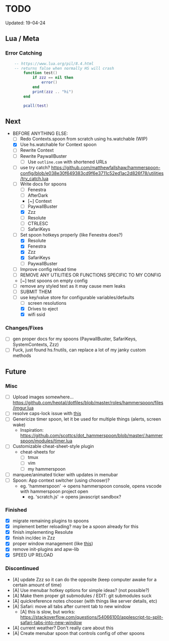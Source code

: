 # TODO

Updated: 19-04-24

## Lua / Meta

### Error Catching

```lua
    -- https://www.lua.org/pil/8.4.html
    -- returns false when normally HS will crash
        function test()
            if zzz == nil then
                error()
            end
            print(zzz .. "hi")
        end

        pcall(test)
```

## Next

- BEFORE ANYTHING ELSE:
  - [ ] Redo Contexts.spoon from scratch using hs.watchable (WIP)
  - [x] Use hs.watchable for Context spoon
  - [ ] Rewrite Context
  - [ ] Rewrite PaywallBuster
    - [ ] Use `outline.com` with shortened URLs
  - [ ] use try catch? https://github.com/matthewfallshaw/hammerspoon-config/blob/e038e30f649383cd9f6e3711c52ed1ac2d826f78/utilities/try_catch.lua
  - [ ] Write docs for spoons
    - [ ] Fenestra
    - [ ] AfterDark
    - [~] Context
    - [ ] PaywallBuster
    - [x] Zzz
    - [ ] Resolute
    - [ ] CTRLESC
    - [ ] SafariKeys
  - [ ] Set spoon hotkeys properly (like Fenestra does?)
    - [x] Resolute
    - [x] Fenestra
    - [x] Zzz
    - [x] SafariKeys
    - [ ] PaywallBuster
  - [ ] Improve config reload time
  - [ ] REMOVE ANY UTILITIES OR FUNCTIONS SPECIFIC TO MY CONFIG
  - [~] test spoons on empty config
  - [ ] remove any styled text as it may cause mem leaks
  - [ ] SUBMIT THEM
  - [ ] use key/value store for configurable variables/defaults
    - [ ] screen resolutions
    - [x] Drives to eject
    - [x] wifi ssid

### Changes/Fixes

- [ ] gen proper docs for my spoons (PaywallBuster, SafariKeys, SystemContexts, Zzz)
- [ ] Fuck, just found hs.fnutils, can replace a lot of my janky custom methods

## Future

### Misc

- [ ] Upload images somewhere... https://github.com/heptal/dotfiles/blob/master/roles/hammerspoon/files/imgur.lua
- [ ] resolve caps-lock issue with [this](https://gist.github.com/townewgokgok/f2161047b790a2984e438471f383010e)
- [ ] Genericize timer spoon, let it be used for multiple things (alerts, screen wake)
  - Inspiration: <https://github.com/scottcs/dot_hammerspoon/blob/master/.hammerspoon/modules/timer.lua>
- [ ] Customizable cheat-sheet-style plugin
  - cheat-sheets for
    - [ ] tmux
    - [ ] vim
    - [ ] my hammerspoon
- [ ] marquee/animated ticker with updates in menubar
- [ ] Spoon: App context switcher (using chooser)?
  - eg. 'hammerspoon' -> opens hammerspoon console, opens vscode with hammerspoon project open
    - eg. 'scratch.js' -> opens javascript sandbox?

### Finished

- [x] migrate remaining plugins to spoons
- [x] implement better reloading? may be a spoon already for this
- [x] finish implementing Resolute
- [x] finish inc/dec in Zzz
- [x] proper window management (like [this](https://github.com/binesiyu/hammerspoon/blob/c47456e6d1eef0b161fe6784cab9a648eab83b51/ws.lua))
- [x] remove init-plugins and apw-lib
- [x] SPEED UP RELOAD

### Discontinued

- [A] update Zzz so it can do the opposite (keep computer awake for a certain amount of time)
- [A] Use menubar hotkey options for simple ideas? (not possible?)
- [A] Make them proper git submodules / EDIT: git submodules suck
- [A] quickreference notes chooser (with things like server details, etc)
- [A] Safari: move all tabs after current tab to new window
  - [A] this is slow, but works: <https://stackoverflow.com/questions/54066100/applescript-to-split-safari-tabs-into-new-window>
- [A] current weather? Don't really care about this
- [A] Create menubar spoon that controls config of other spoons
